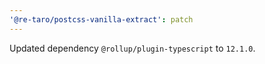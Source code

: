 ```yaml
---
'@re-taro/postcss-vanilla-extract': patch
---
```


Updated dependency `@rollup/plugin-typescript` to `12.1.0`.
